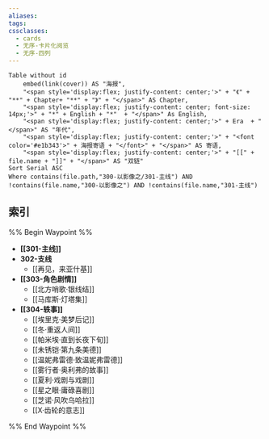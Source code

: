```yaml
---
aliases: 
tags: 
cssclasses:
  - cards
  - 无序-卡片化阅览
  - 无序-四列
---
```

```dataview
Table without id
	embed(link(cover)) AS "海报",
	"<span style='display:flex; justify-content: center;'>" + "《" + "**" + Chapter+ "**" + "》" + "</span>" AS Chapter,
	"<span style='display:flex; justify-content: center; font-size: 14px;'>" + "*" + English + "*"  + "</span>" As English,
	"<span style='display:flex; justify-content: center;'>" + Era  + "</span>" AS "年代",
	"<span style='display:flex; justify-content: center;'>" + "<font color='#e1b343'>" + 海报寄语 + "</font>" + "</span>" AS 寄语,
	"<span style='display:flex; justify-content: center;'>" + "[[" + file.name + "]]" + "</span>" AS "双链"
Sort Serial ASC
Where contains(file.path,"300-以影像之/301-主线") AND !contains(file.name,"300-以影像之") AND !contains(file.name,"301-主线")
```

## 索引

%% Begin Waypoint %%
- **[[301-主线]]**
- **302-支线**
	- [[再见，来亚什基]]
- **[[303-角色剧情]]**
	- [[北方哨歌·银线结]]
	- [[马库斯·灯塔集]]
- **[[304-轶事]]**
	- [[埃里克·美梦后记]]
	- [[冬·重返人间]]
	- [[帕米埃·直到长夜下旬]]
	- [[未锈铠·第九条美德]]
	- [[温妮弗雷德·致温妮弗雷德]]
	- [[雾行者·奥利弗的故事]]
	- [[夏利·戏剧与戏剧]]
	- [[星之眼·庸碌喜剧]]
	- [[芝诺·风吹乌哈拉]]
	- [[X·齿轮的意志]]

%% End Waypoint %%